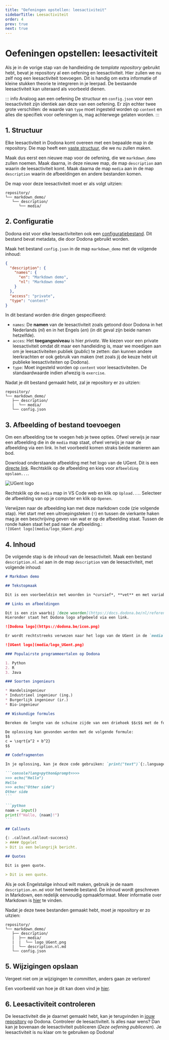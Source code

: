 ```yaml
---
title: "Oefeningen opstellen: leesactiviteit"
sidebarTitle: Leesactiviteit
order: 4
prev: true
next: true
---
```



# Oefeningen opstellen: leesactiviteit

Als je in de vorige stap van de handleiding de _template repository_ gebruikt hebt, bevat je repository al een oefening en leesactiviteit.
Hier zullen we nu zelf nog een leesactiviteit toevoegen.
Dit is handig om extra informatie of kleine stukken theorie te integreren in je leerpad.
De bestaande leesactiviteit kan uiteraard als voorbeeld dienen.

::: info Analoog aan een oefening
De structuur en `config.json` voor een leesactiviteit zijn identiek aan deze van een oefening.
Er zijn echter twee grote verschillen: de waarde van `type` moet ingesteld worden op `content` en alles die specifiek voor oefeningen is, mag achterwege gelaten worden.
:::

## 1. Structuur

Elke leesactiviteit in Dodona komt overeen met een bepaalde map in de repository.
Die map heeft een [vaste structuur](/nl/references/exercise-directory-structure), die we nu zullen maken.

Maak dus eerst een nieuwe map voor de oefening, die we `markdown_demo` zullen noemen.
Maak daarna, in deze nieuwe map, de map `description` aan waarin de leesactiviteit komt.
Maak daarna de map `media` aan in de map `description` waarin de afbeeldingen en andere bestanden komen.

De map voor deze leesactiviteit moet er als volgt uitzien:

```
repository/
└── markdown_demo/
   └── description/
      └── media/
```

## 2. Configuratie

Dodona eist voor elke leesactiviteiten ook een [configuratiebestand](/nl/references/exercise-config).
Dit bestand bevat metadata, die door Dodona gebruikt worden.

Maak het bestand `config.json` in de map `markdown_demo` met de volgende inhoud:

```json
{
  "description": {
    "names": {
      "en": "Markdown demo",
      "nl": "Markdown demo"
    }
  },
  "access": "private",
  "type": "content"
}
```

In dit bestand worden drie dingen gespecifieerd:

- `names`: De **namen** van de leesactiviteit zoals getoond door Dodona in het Nederlands (_nl_) en in het Engels (_en_) (in dit geval zijn beide namen hetzelfde).
- `acces`: Het **toegangsniveau** is hier _private_. We kiezen voor een private leesactiviteit omdat dit maar een handleiding is, maar we moedigen aan om je leesactiviteiten publiek (_public_) te zetten: dan kunnen andere leerkrachten er ook gebruik van maken (net zoals jij de keuze hebt uit publieke leesactiviteiten op Dodona).
- `type`: Moet ingesteld worden op `content` voor leesactiviteiten. De standaardwaarde indien afwezig is `exercise`.

Nadat je dit bestand gemaakt hebt, zal je repository er zo uitzien:

```
repository/
└── markdown_demo/
   ├── description/
   |  └── media/
   └── config.json
```

## 3. Afbeelding of bestand toevoegen

Om een afbeelding toe te voegen heb je twee opties.
Ofwel verwijs je naar een afbeelding die in de `media` map staat, ofwel verwijs je naar de afbeelding via een link.
In het voorbeeld komen straks beide manieren aan bod.

Download onderstaande afbeelding met het logo van de UGent. Dit is een [directe link](https://styleguide.ugent.be/files/uploads/logo_UGent_NL_RGB_2400_kleur_witbg.png). Rechtsklik op de afbeelding en kies voor `Afbeelding opslaan...`.

![UGent logo](logo_UGent.png)

Rechtsklik op de `media` map in VS Code web en klik op `Upload...`.
Selecteer de afbeelding van op je computer en klik op `Openen`.

Verwijzen naar de afbeelding kan met deze markdown code (zie volgende stap). Het start met een uitroepingsteken (`!`) en tussen de vierkante haken mag je een beschrijving geven van wat er op de afbeelding staat. Tussen de ronde haken staat het pad naar de afbeelding.: \
`![UGent logo](media/logo_UGent.png)`

## 4. Inhoud

De volgende stap is de inhoud van de leesactiviteit.
Maak een bestand `description.nl.md` aan in de map `description` van de leesactiviteit, met volgende inhoud:

````markdown
# Markdown demo

## Tekstopmaak

Dit is een voorbeeldzin met woorden in *cursief*, **vet** en met variabel `result` in functie `geef_oplossing()`.

## Links en afbeeldingen

Dit is een zin waarbij [deze woorden](https://docs.dodona.be/nl/references/exercise-description/) linken naar de Dodona handleiding over Markdown.
Hieronder staat het Dodona logo afgebeeld via een link.

![Dodona logo](https://dodona.be/icon.png)

Er wordt rechtstreeks verwezen naar het logo van de UGent in de `media` map.

![UGent logo](media/logo_UGent.png)

### Populairste programmeertalen op Dodona

1. Python
2. R
3. Java

### Soorten ingenieurs

* Handelsingenieur
* Industrieel ingenieur (ing.)
* Burgerlijk ingenieur (ir.)
* Bio-ingenieur

## Wiskundige formules

Bereken de lengte van de schuine zijde van een driehoek $$c$$ met de formule $$c^2 = a^2 + b^2$$.

De oplossing kan gevonden worden met de volgende formule:
$$
c = \sqrt{a^2 + b^2}
$$

## Codefragmenten

In je oplossing, kan je deze code gebruiken: `print("text")`{:.language-python}.

```console?lang=python&prompt=>>>
>>> echo("Hello")
Hello
>>> echo("Other side")
Other side
```

```python
naam = input()
print(f"Hallo, {naam}!")
```

## Callouts

{: .callout.callout-success}
> #### Opgelet
> Dit is een belangrijk bericht.

## Quotes

Dit is geen quote.

> Dit is een quote.
````

Als je ook Engelstalige inhoud wilt maken, gebruik je de naam `description.en.md` voor het tweede bestand.
De inhoud wordt geschreven in Markdown, een redelijk eenvoudig opmaakformaat. Meer informatie over Markdown is [hier](/nl/references/exercise-description) te vinden.

Nadat je deze twee bestanden gemaakt hebt, moet je repository er zo uitzien:

```
repository/
└── markdown_demo/
   ├── description/
   |  ├── media/
   |  |  └── logo_UGent.png
   |  └── description.nl.md
   └── config.json
```

## 5. Wijzigingen opslaan

Vergeet niet om je wijzigingen te _committen_, anders gaan ze verloren!

Een voorbeeld van hoe je dit kan doen vind je [hier](/nl/guides/exercises/creating-exercises/exercise/#_5-wijzigingen-opslaan).

## 6. Leesactiviteit controleren

De leesactiviteit die je daarnet gemaakt hebt, kan je terugvinden in [jouw repository](https://dodona.be/nl/repositories/) op Dodona. Controleer de leesactiviteit. Is alles naar wens? Dan kan je bovenaan de leesactiviteit publiceren (_Deze oefening publiceren_). Je leesactiviteit is nu klaar om te gebruiken op Dodona!

